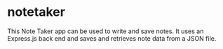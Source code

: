 # notetaker
This Note Taker app can be used to write and save notes. It uses an Express.js back end and saves and retrieves note data from a JSON file.
